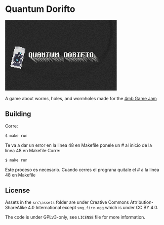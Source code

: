 # Quantum Dorifto

![img](itch/cover.png)

A game about worms, holes, and wormholes made for the 
[4mb Game Jam](https://itch.io/jam/4mb-jam-2025)

## Building

Corre:
```bash
$ make run
```
Te va a dar un error en la linea 48 en Makefile
ponele un # al inicio de la linea 48 en Makefile
Corre:
```bash
$ make run
```
Este proceso es necesario.
Cuando cerres el prograna quitale el # a la linea 48 en Makefile



## License
Assets in the `src\assets` folder are under Creative Commons
Attribution-ShareAlike 4.0 International except `smg_fire.ogg`
which is under CC BY 4.0.

The code is under GPLv3-only, see `LICENSE` file for more
information.
